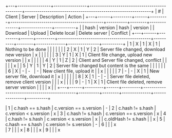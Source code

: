 +---+----------------+----------------+---------------------------------------------+-------------------------------------------------------------+
| # | Client         | Server         | Description                                 | Action                                                      |
+---+------+---------+------+---------+---------------------------------------------+----------+--------+--------------+---------------+----------+
|   | hash | version | hash | version |                                             | Download | Upload | Delete local | Delete server | Conflict |
+---+------+---------+------+---------+---------------------------------------------+----------+--------+--------------+---------------+----------+
| 1 | X    | 1       | X    | 1       | Nothing to be done                          |          |        |              |               |          |
| 2 | X    | 1       | Y    | 2       | Server file changed, download new version   | x        |        |              |               |          |
| 3 | Y    | 1       | X    | 1       | Client file change, upload new version      |          | x      |              |               |          |
| 4 | Y    | 1       | Z    | 2       | Client and Server file changed, conflict    |          |        |              |               | x        |
| 5 | Y    | 1       | Y    | 2       | Server file changed but content is the same |          |        |              |               |          |
| 6 | X    | -       | -    | -       | New client file, upload it                  |          | x      |              |               |          |
| 7 | -    | -       | X    | 1       | New server file, download it                | x        |        |              |               |          |
| 8 | X    | 1       | -    | -       | Server file deleted, remove client version  |          |        | x            |               |          |
| 9 | -    | 1       | X    | 1       | Client file deleted, remove server version  |          |        |              | x             |          |
+---+------+---------+------+---------+---------------------------------------------+----------+--------+--------------+---------------+----------+

| 1 | c.hash == s.hash    | c.version == s.version | -
| 2 | c.hash != s.hash    | c.version <  s.version | x
| 3 | c.hash != s.hash    | c.version == s.version | x 
| 4 | c.hash != s.hash    | c.version <  s.version | x
|   | c.oldHash != s.hash |                        | x
| 5 | c.hash == s.hash    | c.version != s.version | -
| 6 |                     |                        | x  
| 7 |                     |                        | x
| 8 |                     |                        | x 
| 9 |                     |                        | x
